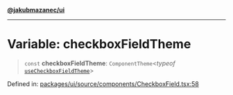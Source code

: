 [**@jakubmazanec/ui**](../README.md)

---

# Variable: checkboxFieldTheme

> `const` **checkboxFieldTheme**: `ComponentTheme`\<_typeof_
> [`useCheckboxFieldTheme`](useCheckboxFieldTheme.md)\>

Defined in:
[packages/ui/source/components/CheckboxField.tsx:58](https://github.com/jakubmazanec/tools/blob/d956cf350ae3e6bad1df754a19dfbabb088c1451/packages/ui/source/components/CheckboxField.tsx#L58)
